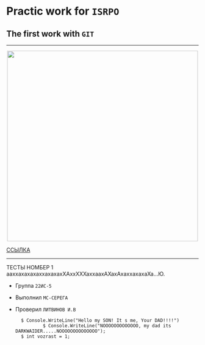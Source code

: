 # Practic work for ``ISRPO``

## The first work with ``GIT``

-----

<p align="center"><img src="https://images8.alphacoders.com/124/1244372.jpg" width="500"></p>

<p><a href="https://www.youtube.com/shorts/5wxnZjKof44">ССЫЛКА</a></p>

-----

ТЕСТЫ НОМБЕР 1  ааххахахахаххахахахХАххХХХаххаахАХахАхаххахахаХа...Ю.

* Группа ``22ИС-5`` 
* Выполнил ``МС-СЕРЕГА``
* Проверил ``ЛИТВИНОВ И.В``

        $ Console.WriteLine("Hello my SON! It s me, Your DAD!!!!")
                $ Console.WriteLine("NOOOOOOOOOOOOO, my dad its DARKWAIDER.....NOOOOOOOOOOOOOO");
        $ int vozrast = 1;       
